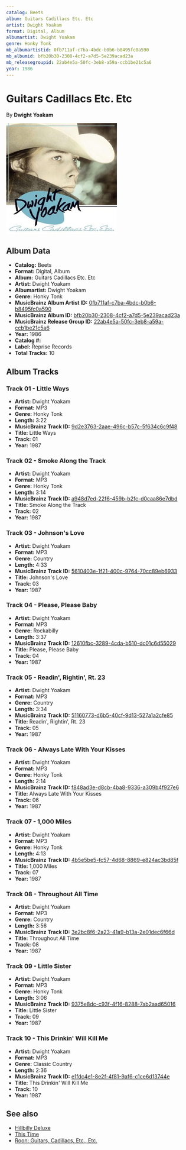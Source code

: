 ```yaml
---
catalog: Beets
album: Guitars Cadillacs Etc. Etc
artist: Dwight Yoakam
format: Digital, Album
albumartist: Dwight Yoakam
genre: Honky Tonk
mb_albumartistid: 0fb711af-c7ba-4bdc-b0b6-b8495fc0a590
mb_albumid: bfb20b30-2308-4cf2-a7d5-5e239acad23a
mb_releasegroupid: 22ab4e5a-50fc-3eb8-a59a-ccb1be21c5a6
year: 1986
---
```


# Guitars Cadillacs Etc. Etc

By **Dwight Yoakam**

![](../../assets/beetscovers/Dwight_Yoakam-Guitars_Cadillacs_Etc_Etc.jpg)

## Album Data

- **Catalog:** Beets
- **Format:** Digital, Album
- **Album:** Guitars Cadillacs Etc. Etc
- **Artist:** Dwight Yoakam
- **Albumartist:** Dwight Yoakam
- **Genre:** Honky Tonk
- **MusicBrainz Album Artist ID:** [0fb711af-c7ba-4bdc-b0b6-b8495fc0a590](https://musicbrainz.org/artist/0fb711af-c7ba-4bdc-b0b6-b8495fc0a590)
- **MusicBrainz Album ID:** [bfb20b30-2308-4cf2-a7d5-5e239acad23a](https://musicbrainz.org/release/bfb20b30-2308-4cf2-a7d5-5e239acad23a)
- **MusicBrainz Release Group ID:** [22ab4e5a-50fc-3eb8-a59a-ccb1be21c5a6](https://musicbrainz.org/release-group/22ab4e5a-50fc-3eb8-a59a-ccb1be21c5a6)
- **Year:** 1986
- **Catalog #:** 
- **Label:** Reprise Records
- **Total Tracks:** 10

## Album Tracks

### Track 01 - Little Ways

- **Artist:** Dwight Yoakam
- **Format:** MP3
- **Genre:** Honky Tonk
- **Length:** 3:22
- **MusicBrainz Track ID:** [9d2e3763-2aae-496c-b57c-5f634c6c9f48](https://musicbrainz.org/recording/9d2e3763-2aae-496c-b57c-5f634c6c9f48)
- **Title:** Little Ways
- **Track:** 01
- **Year:** 1987

### Track 02 - Smoke Along the Track

- **Artist:** Dwight Yoakam
- **Format:** MP3
- **Genre:** Honky Tonk
- **Length:** 3:14
- **MusicBrainz Track ID:** [a948d7ed-22f6-459b-b2fc-d0caa86e7dbd](https://musicbrainz.org/recording/a948d7ed-22f6-459b-b2fc-d0caa86e7dbd)
- **Title:** Smoke Along the Track
- **Track:** 02
- **Year:** 1987

### Track 03 - Johnson's Love

- **Artist:** Dwight Yoakam
- **Format:** MP3
- **Genre:** Country
- **Length:** 4:33
- **MusicBrainz Track ID:** [5610403e-1f21-400c-9764-70cc89eb6933](https://musicbrainz.org/recording/5610403e-1f21-400c-9764-70cc89eb6933)
- **Title:** Johnson's Love
- **Track:** 03
- **Year:** 1987

### Track 04 - Please, Please Baby

- **Artist:** Dwight Yoakam
- **Format:** MP3
- **Genre:** Rockabilly
- **Length:** 3:37
- **MusicBrainz Track ID:** [12610fbc-3289-4cda-b510-dc01c6d55029](https://musicbrainz.org/recording/12610fbc-3289-4cda-b510-dc01c6d55029)
- **Title:** Please, Please Baby
- **Track:** 04
- **Year:** 1987

### Track 05 - Readin', Rightin', Rt. 23

- **Artist:** Dwight Yoakam
- **Format:** MP3
- **Genre:** Country
- **Length:** 3:34
- **MusicBrainz Track ID:** [51160773-d6b5-40cf-9d13-527a1a2cfe85](https://musicbrainz.org/recording/51160773-d6b5-40cf-9d13-527a1a2cfe85)
- **Title:** Readin', Rightin', Rt. 23
- **Track:** 05
- **Year:** 1987

### Track 06 - Always Late With Your Kisses

- **Artist:** Dwight Yoakam
- **Format:** MP3
- **Genre:** Honky Tonk
- **Length:** 2:14
- **MusicBrainz Track ID:** [f848ad3e-d8cb-4ba8-9336-a309b4f927e6](https://musicbrainz.org/recording/f848ad3e-d8cb-4ba8-9336-a309b4f927e6)
- **Title:** Always Late With Your Kisses
- **Track:** 06
- **Year:** 1987

### Track 07 - 1,000 Miles

- **Artist:** Dwight Yoakam
- **Format:** MP3
- **Genre:** Honky Tonk
- **Length:** 4:13
- **MusicBrainz Track ID:** [4b5e5be5-fc57-4d68-8869-e824ac3bd85f](https://musicbrainz.org/recording/4b5e5be5-fc57-4d68-8869-e824ac3bd85f)
- **Title:** 1,000 Miles
- **Track:** 07
- **Year:** 1987

### Track 08 - Throughout All Time

- **Artist:** Dwight Yoakam
- **Format:** MP3
- **Genre:** Country
- **Length:** 3:56
- **MusicBrainz Track ID:** [3e2bc8f6-2a23-41a9-b13a-2e01dec6f66d](https://musicbrainz.org/recording/3e2bc8f6-2a23-41a9-b13a-2e01dec6f66d)
- **Title:** Throughout All Time
- **Track:** 08
- **Year:** 1987

### Track 09 - Little Sister

- **Artist:** Dwight Yoakam
- **Format:** MP3
- **Genre:** Honky Tonk
- **Length:** 3:06
- **MusicBrainz Track ID:** [9375e8dc-c93f-4f16-8288-7ab2aad65016](https://musicbrainz.org/recording/9375e8dc-c93f-4f16-8288-7ab2aad65016)
- **Title:** Little Sister
- **Track:** 09
- **Year:** 1987

### Track 10 - This Drinkin' Will Kill Me

- **Artist:** Dwight Yoakam
- **Format:** MP3
- **Genre:** Classic Country
- **Length:** 2:36
- **MusicBrainz Track ID:** [e1fdc4e1-8e2f-4f81-9af6-c1ce6d13744e](https://musicbrainz.org/recording/e1fdc4e1-8e2f-4f81-9af6-c1ce6d13744e)
- **Title:** This Drinkin' Will Kill Me
- **Track:** 10
- **Year:** 1987


## See also

- [Hillbilly Deluxe](Hillbilly_Deluxe.md)
- [This Time](This_Time.md)
- [Roon: Guitars, Cadillacs, Etc., Etc.](../../Roon/Dwight_Yoakam/Guitars__Cadillacs__Etc__Etc.md)
